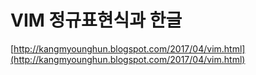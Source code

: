 # VIM 정규표현식과 한글

[http://kangmyounghun.blogspot.com/2017/04/vim.html](http://kangmyounghun.blogspot.com/2017/04/vim.html)

